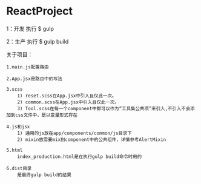# ReactProject

1：开发
执行 $ gulp


2：生产
执行 $ gulp build


关于项目：

    1.main.js配置路由

    2.App.jsx是路由中的写法

    3.scss
        1) reset.scss在App.jsx中引入且仅此一次。
        2) common.scss在App.jsx中引入且仅此一次。
        3) Tool.scss在每一个component中都可以作为“工具集公共项”来引入,不引入不会添加到css文件中，是以变量形式存在

    4.js和jsx
        1) 通用的js放在app/components/common/js目录下
        2) mixin放需要mix到component中的公共组件，详情参考AlertMixin

	5.html
		index_production.html是在执行gulp build命令时用的
		
	6.dist目录
		是最终gulp build的结果
	
	